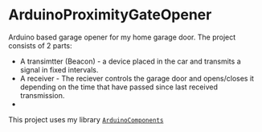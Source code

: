 # ArduinoProximityGateOpener
Arduino based garage opener for my home garage door.
The project consists of 2 parts: 
- A transimtter (Beacon) - a device placed in the car and transmits a signal in fixed intervals.
- A receiver - The reciever controls the garage door and opens/closes it depending on the time that have passed since last received transmission.
- 
This project uses my library [`ArduinoComponents`](https://github.com/gilmaimon/ArduinoComponents)
